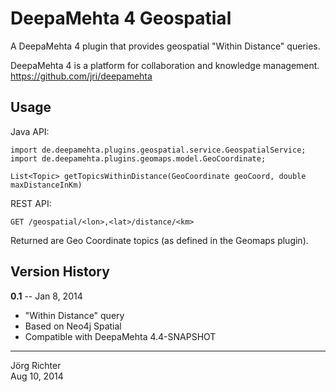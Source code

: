 
DeepaMehta 4 Geospatial
=======================

A DeepaMehta 4 plugin that provides geospatial "Within Distance" queries.

DeepaMehta 4 is a platform for collaboration and knowledge management.  
<https://github.com/jri/deepamehta>


Usage
-----

Java API:

    import de.deepamehta.plugins.geospatial.service.GeospatialService;
    import de.deepamehta.plugins.geomaps.model.GeoCoordinate;

    List<Topic> getTopicsWithinDistance(GeoCoordinate geoCoord, double maxDistanceInKm)

REST API:

    GET /geospatial/<lon>,<lat>/distance/<km>

Returned are Geo Coordinate topics (as defined in the Geomaps plugin).


Version History
---------------

**0.1** -- Jan 8, 2014

* "Within Distance" query
* Based on Neo4j Spatial
* Compatible with DeepaMehta 4.4-SNAPSHOT


------------
Jörg Richter  
Aug 10, 2014
